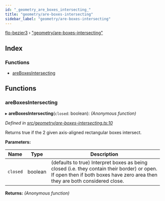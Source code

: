 ```yaml
---
id: "_geometry_are_boxes_intersecting_"
title: "geometry/are-boxes-intersecting"
sidebar_label: "geometry/are-boxes-intersecting"
---
```


[flo-bezier3](../globals.md) › ["geometry/are-boxes-intersecting"](_geometry_are_boxes_intersecting_.md)

## Index

### Functions

* [areBoxesIntersecting](_geometry_are_boxes_intersecting_.md#areboxesintersecting)

## Functions

###  areBoxesIntersecting

▸ **areBoxesIntersecting**(`closed`: boolean): *(Anonymous function)*

*Defined in [src/geometry/are-boxes-intersecting.ts:10](https://github.com/FlorisSteenkamp/FloBezier/blob/6f79660/src/geometry/are-boxes-intersecting.ts#L10)*

Returns true if the 2 given axis-aligned rectangular boxes intersect.

**Parameters:**

Name | Type | Description |
------ | ------ | ------ |
`closed` | boolean | (defaults to true) Interpret boxes as being closed (i.e. they contain their border) or open. If open then if both boxes have zero area then they are both considered close.  |

**Returns:** *(Anonymous function)*
